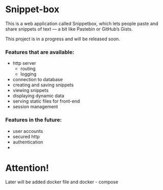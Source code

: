 # Snippet-box

This is a web application called Snippetbox,
which lets people paste and share snippets of text
— a bit like Pastebin or GitHub’s Gists.


This project is in a progress and will be released soon.


### Features that are available:
- http server
  - routing
  - logging
- connection to database
- creating and saving snippets
- viewing snippets
- displaying dynamic data
- serving static files for front-end
- session management


### Features in the future:
- user accounts
- secured http
- authentication
- 

# Attention!
Later will be added docker file and docker - compose